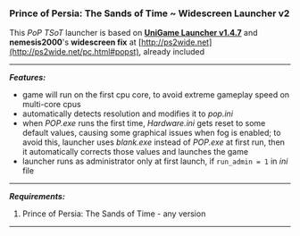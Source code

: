 ### Prince of Persia: The Sands of Time ~ Widescreen Launcher v2

This *PoP TSoT* launcher is based on **[UniGame Launcher v1.4.7](https://github.com/alex47exe/UniGame-Launcher/releases/tag/v1.4.7)** and **nemesis2000**'s **widescreen fix** at [http://ps2wide.net](http://ps2wide.net/pc.html#popst), already included

------

***Features:***

- game will run on the first cpu core, to avoid extreme gameplay speed on multi-core cpus
- automatically detects resolution and modifies it to *pop.ini*
- when *POP.exe* runs the first time, *Hardware.ini* gets reset to some default values, causing some graphical issues when fog is enabled; to avoid this, launcher uses *blank.exe* instead of *POP.exe* at first run, then it automatically corrects those values and launches the game
- launcher runs as administrator only at first launch, if `run_admin = 1` in *ini* file

------

***Requirements:***

1. Prince of Persia: The Sands of Time - any version

------

